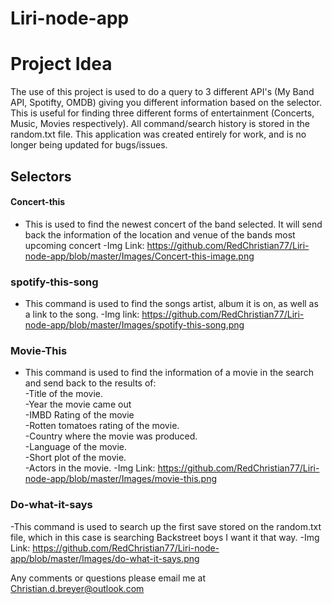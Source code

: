 # Liri-node-app

# Project Idea
The use of this project is used to do a query to 3 different API's (My Band API, Spotifty, OMDB) giving you different information based on the selector. This is useful for finding three different forms of entertainment (Concerts, Music, Movies respectively). All command/search history is stored in the random.txt file. This application was created entirely for work, and is no longer being updated for bugs/issues.

## Selectors
#### Concert-this
- This is used to find the newest concert of the band selected. It will send back the information of the location and venue of the bands most upcoming concert
-Img Link: https://github.com/RedChristian77/Liri-node-app/blob/master/Images/Concert-this-image.png

### spotify-this-song
- This command is used to find the songs artist, album it is on, as well as a link to the song.
-Img link: https://github.com/RedChristian77/Liri-node-app/blob/master/Images/spotify-this-song.png

### Movie-This
- This command is used to find the information of a movie in the search and send back to the results of:  
  -Title of the movie.  
  -Year the movie came out  
  -IMBD Rating of the movie  
  -Rotten tomatoes rating of the movie.  
  -Country where the movie was produced.  
  -Language of the movie.  
  -Short plot of the movie.  
  -Actors in the movie.
-Img Link: https://github.com/RedChristian77/Liri-node-app/blob/master/Images/movie-this.png

### Do-what-it-says
-This command is used to search up the first save stored on the random.txt file, which in this case is searching Backstreet boys I want it that way.
-Img Link: https://github.com/RedChristian77/Liri-node-app/blob/master/Images/do-what-it-says.png


Any comments or questions please email me at Christian.d.breyer@outlook.com
